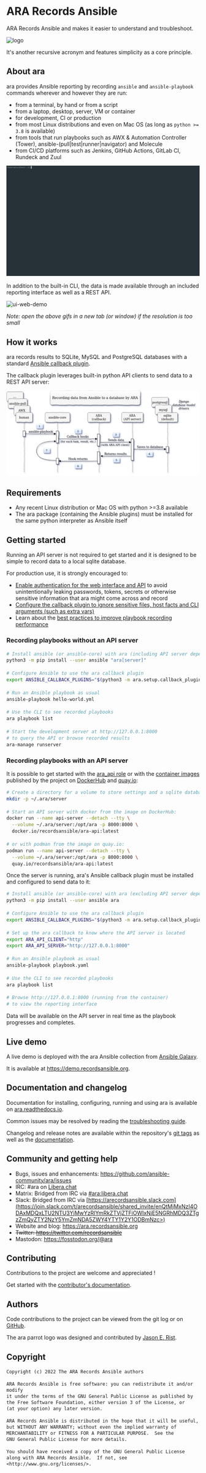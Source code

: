 # ARA Records Ansible

ARA Records Ansible and makes it easier to understand and troubleshoot.

![logo](doc/source/_static/ara-with-icon.png)

It's another recursive acronym and features simplicity as a core principle.

## About ara

ara provides Ansible reporting by recording ``ansible`` and ``ansible-playbook`` commands wherever and however they are run:

- from a terminal, by hand or from a script
- from a laptop, desktop, server, VM or container
- for development, CI or production
- from most Linux distributions and even on Mac OS (as long as ``python >= 3.8`` is available)
- from tools that run playbooks such as AWX & Automation Controller (Tower), ansible-(pull|test|runner|navigator) and Molecule
- from CI/CD platforms such as Jenkins, GitHub Actions, GitLab CI, Rundeck and Zuul

![getting-started](doc/source/_static/getting-started.gif)

In addition to the built-in CLI, the data is made available through an included reporting interface as well as a REST API.

![ui-web-demo](doc/source/_static/ui-web-demo.gif)

*Note: open the above gifs in a new tab (or window) if the resolution is too small*

## How it works

ara records results to SQLite, MySQL and PostgreSQL databases with a standard [Ansible callback plugin](https://docs.ansible.com/ansible/latest/plugins/callback.html).

The callback plugin leverages built-in python API clients to send data to a REST API server:

![recording-workflow](doc/source/_static/graphs/recording-workflow.png)

## Requirements

- Any recent Linux distribution or Mac OS with python >=3.8 available
- The ara package (containing the Ansible plugins) must be installed for the same python interpreter as Ansible itself

## Getting started

Running an API server is not required to get started and it is designed to be simple to record data to a local sqlite database.

For production use, it is strongly encouraged to:

- [Enable authentication for the web interface and API](https://ara.readthedocs.io/en/latest/api-security.html#authentication) to avoid unintentionally leaking passwords, tokens, secrets or otherwise sensitive information that ara might come across and record
- [Configure the callback plugin to ignore sensitive files, host facts and CLI arguments (such as extra vars)](https://ara.readthedocs.io/en/latest/ansible-plugins-and-use-cases.html#ansible-plugins)
- Learn about the [best practices to improve playbook recording performance](https://ara.readthedocs.io/en/latest/troubleshooting.html#improving-playbook-recording-performance)

### Recording playbooks without an API server

```bash
# Install ansible (or ansible-core) with ara (including API server dependencies)
python3 -m pip install --user ansible "ara[server]"

# Configure Ansible to use the ara callback plugin
export ANSIBLE_CALLBACK_PLUGINS="$(python3 -m ara.setup.callback_plugins)"

# Run an Ansible playbook as usual
ansible-playbook hello-world.yml

# Use the CLI to see recorded playbooks
ara playbook list

# Start the development server at http://127.0.0.1:8000
# to query the API or browse recorded results
ara-manage runserver
```

### Recording playbooks with an API server

It is possible to get started with the [ara_api role](https://github.com/ansible-community/ara-collection/blob/master/roles/ara_api/README.md)
or with the [container images](https://ara.readthedocs.io/en/latest/container-images.html) published by the project on
[DockerHub](https://hub.docker.com/r/recordsansible/ara-api) and [quay.io](https://quay.io/repository/recordsansible/ara-api):

```bash
# Create a directory for a volume to store settings and a sqlite database
mkdir -p ~/.ara/server

# Start an API server with docker from the image on DockerHub:
docker run --name api-server --detach --tty \
  --volume ~/.ara/server:/opt/ara -p 8000:8000 \
  docker.io/recordsansible/ara-api:latest

# or with podman from the image on quay.io:
podman run --name api-server --detach --tty \
  --volume ~/.ara/server:/opt/ara -p 8000:8000 \
  quay.io/recordsansible/ara-api:latest
```

Once the server is running, ara's Ansible callback plugin must be installed and configured to send data to it:

```bash
# Install ansible (or ansible-core) with ara (excluding API server dependencies)
python3 -m pip install --user ansible ara

# Configure Ansible to use the ara callback plugin
export ANSIBLE_CALLBACK_PLUGINS="$(python3 -m ara.setup.callback_plugins)"

# Set up the ara callback to know where the API server is located
export ARA_API_CLIENT="http"
export ARA_API_SERVER="http://127.0.0.1:8000"

# Run an Ansible playbook as usual
ansible-playbook playbook.yaml

# Use the CLI to see recorded playbooks
ara playbook list

# Browse http://127.0.0.1:8000 (running from the container)
# to view the reporting interface
```

Data will be available on the API server in real time as the playbook progresses and completes.

## Live demo

A live demo is deployed with the ara Ansible collection from [Ansible Galaxy](https://galaxy.ansible.com/recordsansible/ara).

It is available at https://demo.recordsansible.org.

## Documentation and changelog

Documentation for installing, configuring, running and using ara is available on [ara.readthedocs.io](https://ara.readthedocs.io).

Common issues may be resolved by reading the [troubleshooting guide](https://ara.readthedocs.io/en/latest/troubleshooting.html).

Changelog and release notes are available within the repository's [git tags](https://github.com/ansible-community/ara/tags) as well as the [documentation](https://ara.readthedocs.io/en/latest/changelog-release-notes.html).

## Community and getting help

- Bugs, issues and enhancements: https://github.com/ansible-community/ara/issues
- IRC: #ara on [Libera.chat](https://web.libera.chat/?channels=#ara)
- Matrix: Bridged from IRC via [#ara:libera.chat](https://matrix.to/#/#ara:libera.chat)
- Slack: Bridged from IRC via [https://arecordsansible.slack.com](https://join.slack.com/t/arecordsansible/shared_invite/enQtMjMxNzI4ODAxMDQxLTU2NTU3YjMwYzRlYmRkZTVjZTFiOWIxNjE5NGRhMDQ3ZTgzZmQyZTY2NzY5YmZmNDA5ZWY4YTY1Y2Y1ODBmNzc>)
- Website and blog: https://ara.recordsansible.org
- ~~Twitter: https://twitter.com/recordsansible~~
- Mastodon: https://fosstodon.org/@ara

## Contributing

Contributions to the project are welcome and appreciated !

Get started with the [contributor's documentation](https://ara.readthedocs.io/en/latest/contributing.html).

## Authors

Code contributions to the project can be viewed from the git log or on [GitHub](https://github.com/ansible-community/ara/graphs/contributors).

The ara parrot logo was designed and contributed by [Jason E. Rist](https://github.com/ansible-community/ara/commit/0d5d0939a6b7a319d99acc1fb20d4ca282bd76ab).

## Copyright

```
Copyright (c) 2022 The ARA Records Ansible authors

ARA Records Ansible is free software: you can redistribute it and/or modify
it under the terms of the GNU General Public License as published by
the Free Software Foundation, either version 3 of the License, or
(at your option) any later version.

ARA Records Ansible is distributed in the hope that it will be useful,
but WITHOUT ANY WARRANTY; without even the implied warranty of
MERCHANTABILITY or FITNESS FOR A PARTICULAR PURPOSE.  See the
GNU General Public License for more details.

You should have received a copy of the GNU General Public License
along with ARA Records Ansible.  If not, see <http://www.gnu.org/licenses/>.
```
